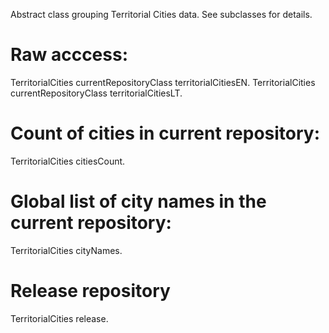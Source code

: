 Abstract class grouping Territorial Cities data.
See subclasses for details.

Raw acccess:
===========
TerritorialCities currentRepositoryClass territorialCitiesEN.
TerritorialCities currentRepositoryClass territorialCitiesLT.


Count of cities in current repository:
==============================
TerritorialCities citiesCount.


Global list of city names in the current repository:
=========================================
TerritorialCities cityNames.


Release repository 
================
TerritorialCities release.